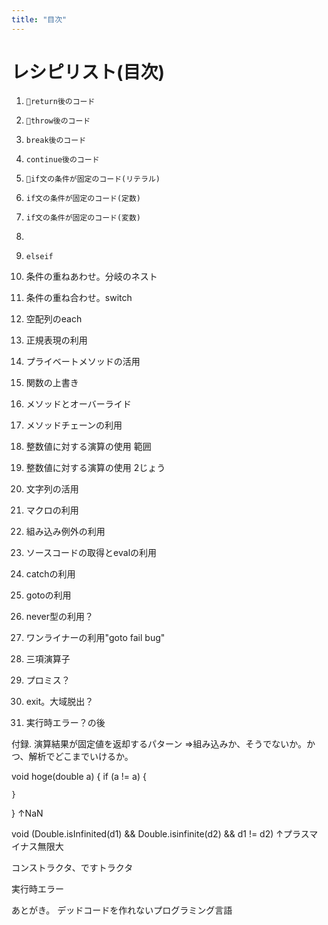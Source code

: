 ```yaml
---
title: "目次"
---
```




# レシピリスト(目次)

1. `🧪return後のコード`
1. `🧪throw後のコード`
1. `break後のコード`
1. `continue後のコード`

1. `🧪if文の条件が固定のコード(リテラル)`
1. `if文の条件が固定のコード(定数)`
1. `if文の条件が固定のコード(変数)`
1. 



1. `elseif`

1. 条件の重ねあわせ。分岐のネスト
1. 条件の重ね合わせ。switch
1. 空配列のeach
1. 正規表現の利用
1. プライベートメソッドの活用
1. 関数の上書き
1. メソッドとオーバーライド
1. メソッドチェーンの利用
1. 整数値に対する演算の使用 範囲
1. 整数値に対する演算の使用 2じょう
1. 文字列の活用
1. マクロの利用
1. 組み込み例外の利用
1. ソースコードの取得とevalの利用
1. catchの利用
1. gotoの利用
1. never型の利用？
1. ワンライナーの利用"goto fail bug"
1. 三項演算子
1. プロミス？
1. exit。大域脱出？
1. 実行時エラー？の後

付録. 演算結果が固定値を返却するパターン
⇒組み込みか、そうでないか。かつ、解析でどこまでいけるか。


void hoge(double a) {
    if (a != a) {

    }
}
↑NaN

void (Double.isInfinited(d1) && Double.isinfinite(d2) && d1 != d2)
↑プラスマイナス無限大

コンストラクタ、ですトラクタ

実行時エラー


あとがき。
デッドコードを作れないプログラミング言語
